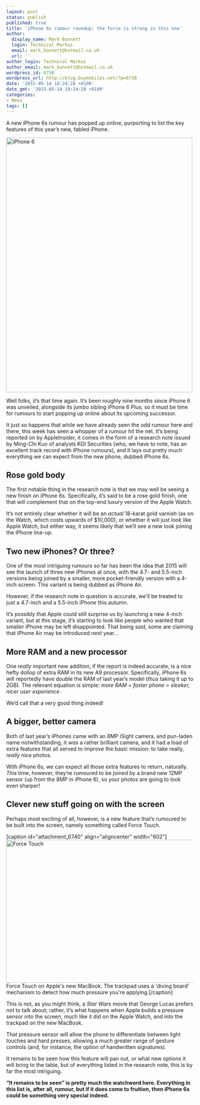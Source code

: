 ```yaml
---
layout: post
status: publish
published: true
title: 'iPhone 6s rumour roundup: the force is strong in this one'
author:
  display_name: Mark Bonnett
  login: Technical Markus
  email: mark_bonnett@hotmail.co.uk
  url: ''
author_login: Technical Markus
author_email: mark_bonnett@hotmail.co.uk
wordpress_id: 6738
wordpress_url: http://blog.buymobiles.net/?p=6738
date: '2015-05-14 10:24:28 +0100'
date_gmt: '2015-05-14 10:24:28 +0100'
categories:
- News
tags: []
---
```

<p><span class="postStandFirst">A new iPhone 6s rumour has popped up online, purporting to list the key features of this year&rsquo;s new, fabled iPhone.</span></p>
<p><img class="aligncenter wp-image-6739" src="https://a1comms-blog-buymobiles.storage.googleapis.com/2015/05/11006441_972351109442615_6040865970447834929_n.jpg" alt="iPhone 6" width="500" height="684" /></p>
<p>Well folks, it&rsquo;s that time again. It&rsquo;s been roughly nine months since iPhone 6 was unveiled, alongside its jumbo sibling iPhone 6 Plus, so it must be time for rumours to start popping up online about its upcoming successor.</p>
<p>It just so happens that while we have already seen the odd rumour here and there, this week has seen a whopper of a rumour hit the net. It&rsquo;s being reported on by AppleInsider, it comes in the form of a research note issued by Ming-Chi Kuo of analysts KGI Securities (who, we have to note, has an excellent track record with iPhone rumours), and it lays out pretty much everything we can expect from the new phone, dubbed iPhone 6s.</p>
<h2>Rose gold body</h2>
<p>The first notable thing in the research note is that we may well be seeing a new finish on iPhone 6s. Specifically, it&rsquo;s said to be a rose gold finish, one that will complement that&nbsp;on the top-end luxury version of the Apple Watch.</p>
<p>It&rsquo;s not entirely clear whether it will be an <em>actual</em> 18-karat gold varnish (as on the Watch, which costs upwards of $10,000), or whether it will just <em>look</em> like Apple Watch, but either way, it seems likely that we&rsquo;ll see a new look joining the iPhone line-up.</p>
<h2>Two new iPhones?&nbsp;Or&nbsp;three?</h2>
<p>One of the most intriguing rumours so far has been the idea that 2015 will see the launch of three new iPhones at once, with the 4.7- and 5.5-inch versions being joined by a smaller, more pocket-friendly version with a 4-inch screen. This variant is being dubbed as iPhone Air.</p>
<p>However, if the&nbsp;research note in question is accurate, we'll be treated to just&nbsp;a 4.7-inch and a 5.5-inch iPhone this autumn.</p>
<p>It&rsquo;s possibly that Apple could still surprise us by launching a new 4-inch variant, but at this stage, it&rsquo;s starting to look like people who wanted that smaller iPhone may be left disappointed. That being said, some are claiming that iPhone Air may be introduced next year...</p>
<h2>More RAM and a new processor</h2>
<p>One <em>really</em> important new addition, if the report is indeed accurate, is a nice hefty dollop of extra RAM in its new A9 processor. Specifically, iPhone 6s will reportedly have double the RAM of last year&rsquo;s model (thus taking it up to 2GB). The relevant equation is simple: <em>more RAM = faster phone = sleeker, nicer user experience</em>.</p>
<p>We&rsquo;d call that a very good thing indeed!</p>
<h2>A bigger, better camera</h2>
<p>Both of last year&rsquo;s iPhones came with an 8MP iSight camera, and pun-laden name notwithstanding, it <em>was </em>a rather brilliant camera, and it had a load of extra features that all served to improve the basic mission: to take really, <em>really</em> nice photos.</p>
<p>With iPhone 6s, we can expect all those extra features to return, naturally. <em>This</em> time, however, they&rsquo;re rumoured to be joined by a brand new 12MP sensor (up from the 8MP in iPhone 6), so your photos are going to look even sharper!</p>
<h2>Clever new stuff going on with the screen</h2>
<p>Perhaps most exciting of all, however, is a new feature that&rsquo;s rumoured to be built into the screen, namely something called Force Touch.</p>
<p>[caption id="attachment_6740" align="aligncenter" width="602"]<img class="wp-image-6740 size-full" src="https://a1comms-blog-buymobiles.storage.googleapis.com/2015/05/Force-Touch.png" alt="Force Touch" width="602" height="384" /> Force Touch on Apple's new MacBook. The trackpad uses a 'diving board' mechanism to detect how much pressure you're applying.[/caption]</p>
<p>This is not, as you might think, a <em>Star Wars</em> movie that George Lucas prefers not to talk about; rather, it&rsquo;s what happens when Apple builds a pressure sensor into the screen, much like it&nbsp;did on the Apple Watch, and into the trackpad on the new MacBook.</p>
<p>That pressure sensor will allow the phone to differentiate between light touches and hard presses, allowing a much greater range of gesture controls (and, for instance, the option of handwritten signatures).</p>
<p>It remains to be seen how this feature will pan out, or what new options it will bring to the table, but of everything listed in the research note, this is by far the most intriguing.</p>
<p><strong>&ldquo;It remains to be seen&rdquo; is pretty much the watchword here. Everything in this list is, after all, rumour, but if it does come to fruition, then iPhone 6s could be something very special indeed. </strong></p>

